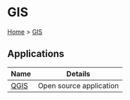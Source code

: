 # GIS

[Home](../readme.md) > [GIS](./gis.md)

## Applications

| Name | Details |
| ---- | ------- |
| [QGIS](./qgis/qgis.md) | Open source application |

